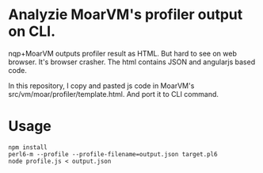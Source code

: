 # Analyzie MoarVM's profiler output on CLI.

nqp+MoarVM outputs profiler result as HTML. But hard to see on web browser. It's browser crasher.
The html contains JSON and angularjs based code.

In this repository, I copy and pasted js code in MoarVM's src/vm/moar/profiler/template.html.
And port it to CLI command.

# Usage

    npm install
    perl6-m --profile --profile-filename=output.json target.pl6
    node profile.js < output.json

